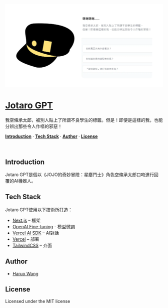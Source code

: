 <a href="https://jotarogpt.vercel.app">
  <img alt="Jotaro GPT是個以《JOJO的奇妙冒險：星塵鬥士》角色空條承太郎口吻進行回覆的AI機器人。" src="https://raw.githubusercontent.com/HaruoWang/JotaroGPT/refs/heads/main/public/og.webp">
  <h1>Jotaro GPT</h1>
</a>

<p>
  我空條承太郎，被別人貼上了所謂不良學生的標籤。但是！即便是這樣的我，也能分辨出那些令人作嘔的邪惡！
</p>

<p>
  <a href="#introduction"><strong>Introduction</strong></a> ·
  <a href="#tech-stack"><strong>Tech Stack</strong></a> ·
  <a href="#author"><strong>Author</strong></a> ·
  <a href="#license"><strong>License</strong></a>
</p>
<br/>

## Introduction

Jotaro GPT是個以《JOJO的奇妙冒險：星塵鬥士》角色空條承太郎口吻進行回覆的AI機器人。

## Tech Stack

Jotaro GPT使用以下技術所打造：

- [Next.js](https://nextjs.org/) – 框架
- [OpenAI Fine-tuning](https://openai.com/index/gpt-4o-fine-tuning/) - 模型微調
- [Vercel AI SDK](https://sdk.vercel.ai/docs) – AI對話
- [Vercel](https://vercel.com) – 部署
- [TailwindCSS](https://tailwindcss.com/) – 介面

## Author

- [Haruo Wang](https://haruowang.vercel.app)

## License

Licensed under the MIT license
